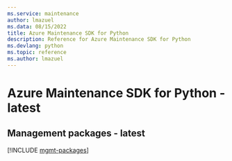 ```yaml
---
ms.service: maintenance
author: lmazuel
ms.data: 08/15/2022
title: Azure Maintenance SDK for Python
description: Reference for Azure Maintenance SDK for Python
ms.devlang: python
ms.topic: reference
ms.author: lmazuel
---
```

# Azure Maintenance SDK for Python - latest

## Management packages - latest
[!INCLUDE [mgmt-packages](maintenance-mgmt-index.md)]